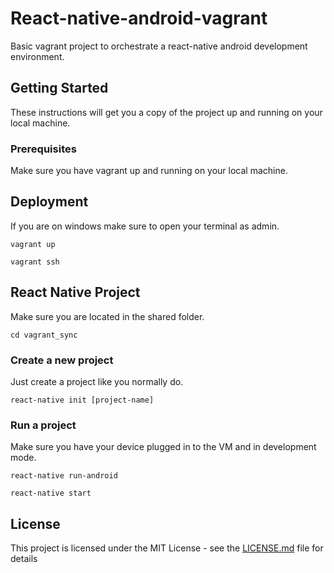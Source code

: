# React-native-android-vagrant

Basic vagrant project to orchestrate a react-native android development environment.

## Getting Started

These instructions will get you a copy of the project up and running on your local machine.

### Prerequisites

Make sure you have vagrant up and running on your local machine.

## Deployment

If you are on windows make sure to open your terminal as admin.

```
vagrant up
```
```
vagrant ssh
```

## React Native Project

Make sure you are located in the shared folder.

```
cd vagrant_sync
```

### Create a new project

Just create a project like you normally do.

```
react-native init [project-name]
```

### Run a project

Make sure you have your device plugged in to the VM and in development mode.

```
react-native run-android
```
```
react-native start
```

## License

This project is licensed under the MIT License - see the [LICENSE.md](LICENSE.md) file for details
